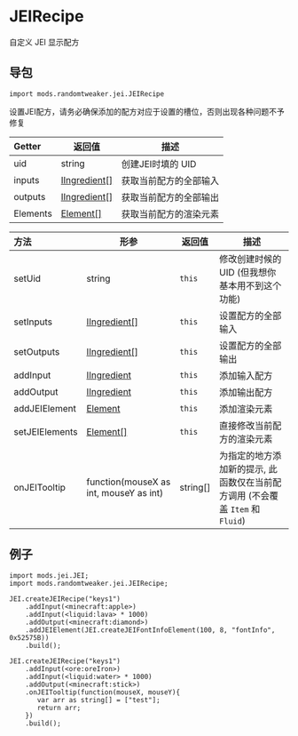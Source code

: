 # JEIRecipe

自定义 JEI 显示配方

## 导包

```zenscript
import mods.randomtweaker.jei.JEIRecipe
```

设置JEI配方，请务必确保添加的配方对应于设置的槽位，否则出现各种问题不予修复

| Getter | 返回值 | 描述 |
|:---- | ---- | -----|
| uid | string | 创建JEI时填的 UID|
| inputs | [IIngredient[]](https://docs.blamejared.com/1.12/en/Vanilla/Variable_Types/IIngredient/) | 获取当前配方的全部输入 |
| outputs | [IIngredient[]](https://docs.blamejared.com/1.12/en/Vanilla/Variable_Types/IIngredient/) | 获取当前配方的全部输出 |
| Elements | [Element[]](https://github.com/ikexing-cn/RandomTweaker/blob/1.12/wiki/zh_cn/modSupport/JEI/Element/Element.md) | 获取当前配方的渲染元素 |

| 方法 | 形参 | 返回值| 描述 |
|:---- | ---- | -----| -----|
|setUid | string | ``this`` | 修改创建时候的 UID (但我想你基本用不到这个功能)|
|setInputs | [IIngredient[]](https://docs.blamejared.com/1.12/en/Vanilla/Variable_Types/IIngredient/) | ``this`` | 设置配方的全部输入|
|setOutputs | [IIngredient[]](https://docs.blamejared.com/1.12/en/Vanilla/Variable_Types/IIngredient/) | ``this`` | 设置配方的全部输出|
|addInput | [IIngredient](https://docs.blamejared.com/1.12/en/Vanilla/Variable_Types/IIngredient/) | ``this`` | 添加输入配方|
|addOutput | [IIngredient](https://docs.blamejared.com/1.12/en/Vanilla/Variable_Types/IIngredient/)  | ``this``| 添加输出配方|
|addJEIElement | [Element](https://github.com/ikexing-cn/RandomTweaker/blob/1.12/wiki/zh_cn/modSupport/JEI/Element/Element.md) | ``this`` | 添加渲染元素 |
|setJEIElements | [Element[]](https://github.com/ikexing-cn/RandomTweaker/blob/1.12/wiki/zh_cn/modSupport/JEI/Element/Element.md) | ``this`` | 直接修改当前配方的渲染元素 |
|onJEITooltip | function(mouseX as int, mouseY as int) | string[] | 为指定的地方添加新的提示, 此函数仅在当前配方调用 (不会覆盖 `Item` 和 `Fluid`) |

## 例子

```zenscript
import mods.jei.JEI;
import mods.randomtweaker.jei.JEIRecipe;

JEI.createJEIRecipe("keys1")
    .addInput(<minecraft:apple>)
    .addInput(<liquid:lava> * 1000)
    .addOutput(<minecraft:diamond>)
    .addJEIElement(JEI.createJEIFontInfoElement(100, 8, "fontInfo", 0x52575B))
    .build();

JEI.createJEIRecipe("keys1")
    .addInput(<ore:oreIron>)
    .addInput(<liquid:water> * 1000)
    .addOutput(<minecraft:stick>)
    .onJEITooltip(function(mouseX, mouseY){
       var arr as string[] = ["test"];
       return arr;
    })
    .build();
```